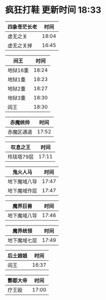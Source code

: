 # 疯狂打鞋 更新时间 18:33

| 四象苍茫长老   | 时间    |
|--------|-------|
| 虚无之关 | 18:04 |
| 虚无之关掉 | 16:45 |

| 间王   | 时间    |
|--------|-------|
| 地狱16重 | 18:24 |
| 地狱1重 | 18:23 |
| 地狱2重 | 18:27 |
| 地狱3重 | 18:30 |
| 阎王 | 18:30 |

| 赤魔统帅   | 时间    |
|--------|-------|
| 赤魔区通道 | 17:52 |

| 叹息之王   | 时间    |
|--------|-------|
| 玲珑塔79层 | 17:11 |

| 鬼火人马   | 时间    |
|--------|-------|
| 地下魔域八导 | 17:47 |
| 地下魔域作层 | 17:47 |

| 魔界巨兽   | 时间    |
|--------|-------|
| 地下魔域八导 | 17:46 |

| 魔界统领   | 时间    |
|--------|-------|
| 地下魔域七层 | 17:49 |

| 后土娘娘   | 时间    |
|--------|-------|
| 阎王 | 16:37 |

| 酆都大帝   | 时间    |
|--------|-------|
| 疗王殴 | 17:00 |